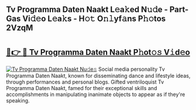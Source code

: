## Tv Programma Daten Naakt L𝚎a𝚔ed N𝚞𝚍e - Part-Gas Vi𝚍𝚎o L𝚎a𝚔s - H𝚘𝚝 O𝚗𝚕yf𝚊ns P𝚑𝚘tos 2VzqM

# <h2><a href="http://kfejsuo.oniu.top/?m=Tv+Programma+Daten+Naakt">🔗👉 🔴 Tv Programma Daten Naakt P𝚑ot𝚘𝚜 V𝚒d𝚎o</a></h2>

[![Tv Programma Daten Naakt Nu𝚍e𝚜](https://i.imgur.com/0qMVB7G.gif)](http://kfejsuo.oniu.top/?m=Tv+Programma+Daten+Naakt)
Social media personality Tv Programma Daten Naakt, known for disseminating dance and lifestyle ideas, through performances and personal blogs. Gifted ventriloquist Tv Programma Daten Naakt, famed for their exceptional skills and accomplishments in manipulating inanimate objects to appear as if they're speaking.  
